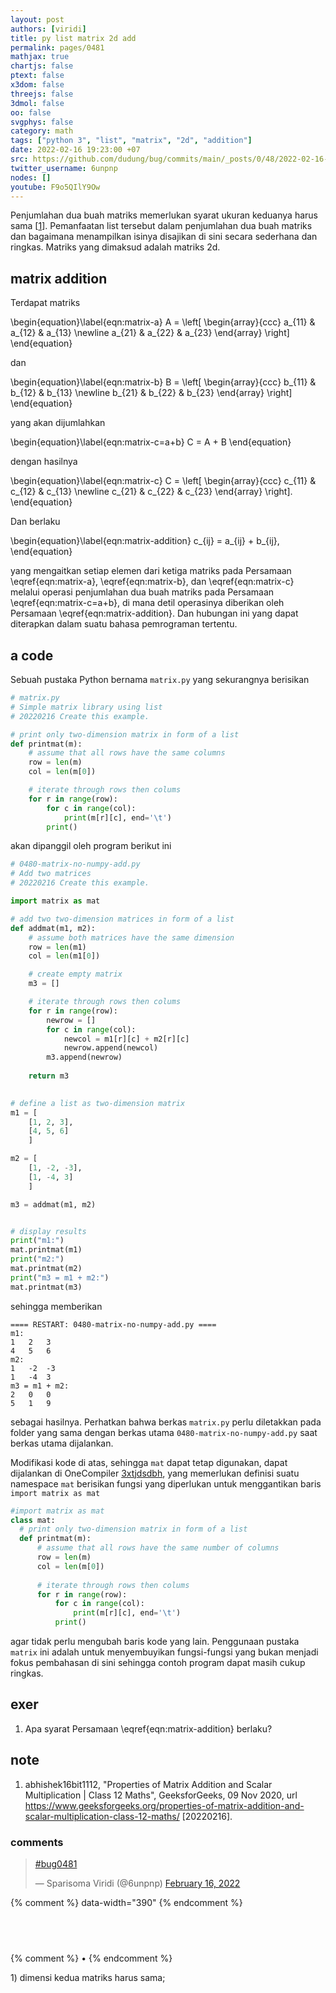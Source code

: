 ```yaml
---
layout: post
authors: [viridi]
title: py list matrix 2d add
permalink: pages/0481
mathjax: true
chartjs: false
ptext: false
x3dom: false
threejs: false
3dmol: false
oo: false
svgphys: false
category: math
tags: ["python 3", "list", "matrix", "2d", "addition"]
date: 2022-02-16 19:23:00 +07
src: https://github.com/dudung/bug/commits/main/_posts/0/48/2022-02-16-py-list-matrix-2d-add.md
twitter_username: 6unpnp
nodes: []
youtube: F9o5QIlY9Ow
---
```

Penjumlahan dua buah matriks memerlukan syarat ukuran keduanya harus sama [[1](#r01)]. Pemanfaatan list tersebut dalam penjumlahan dua buah matriks dan bagaimana menampilkan isinya disajikan di sini secara sederhana dan ringkas. Matriks yang dimaksud adalah matriks 2d.


## matrix addition
Terdapat matriks 

\begin{equation}\label{eqn:matrix-a}
A = \left[
\begin{array}{ccc}
a_{11} & a_{12} & a_{13} \newline
a_{21} & a_{22} & a_{23}
\end{array}
\right]
\end{equation}

dan 

\begin{equation}\label{eqn:matrix-b}
B = \left[
\begin{array}{ccc}
b_{11} & b_{12} & b_{13} \newline
b_{21} & b_{22} & b_{23}
\end{array}
\right]
\end{equation}

yang akan dijumlahkan

\begin{equation}\label{eqn:matrix-c=a+b}
C = A + B
\end{equation}

dengan hasilnya

\begin{equation}\label{eqn:matrix-c}
C = \left[
\begin{array}{ccc}
c_{11} & c_{12} & c_{13} \newline
c_{21} & c_{22} & c_{23}
\end{array}
\right].
\end{equation}

Dan berlaku

\begin{equation}\label{eqn:matrix-addition}
c_{ij} = a_{ij} + b_{ij},
\end{equation}

yang mengaitkan setiap elemen dari ketiga matriks pada Persamaan \eqref{eqn:matrix-a}, \eqref{eqn:matrix-b}, dan \eqref{eqn:matrix-c} melalui operasi penjumlahan dua buah matriks pada Persamaan \eqref{eqn:matrix-c=a+b}, di mana detil operasinya diberikan oleh Persamaan \eqref{eqn:matrix-addition}. Dan hubungan ini yang dapat diterapkan dalam suatu bahasa pemrograman tertentu.


## a code
Sebuah pustaka Python bernama `matrix.py` yang sekurangnya berisikan

```python
# matrix.py
# Simple matrix library using list
# 20220216 Create this example.

# print only two-dimension matrix in form of a list
def printmat(m):
    # assume that all rows have the same columns
    row = len(m)
    col = len(m[0])

    # iterate through rows then colums
    for r in range(row):
        for c in range(col):
            print(m[r][c], end='\t')
        print()

```

akan dipanggil oleh program berikut ini

```python
# 0480-matrix-no-numpy-add.py
# Add two matrices
# 20220216 Create this example.

import matrix as mat

# add two two-dimension matrices in form of a list
def addmat(m1, m2):
    # assume both matrices have the same dimension
    row = len(m1)
    col = len(m1[0])

    # create empty matrix
    m3 = []

    # iterate through rows then colums
    for r in range(row):
        newrow = []
        for c in range(col):
            newcol = m1[r][c] + m2[r][c]
            newrow.append(newcol)
        m3.append(newrow)
    
    return m3
    

# define a list as two-dimension matrix
m1 = [
    [1, 2, 3],
    [4, 5, 6]
    ]

m2 = [
    [1, -2, -3],
    [1, -4, 3]
    ]

m3 = addmat(m1, m2)


# display results
print("m1:")
mat.printmat(m1)
print("m2:")
mat.printmat(m2)
print("m3 = m1 + m2:")
mat.printmat(m3)
```

sehingga memberikan

```bath
==== RESTART: 0480-matrix-no-numpy-add.py ====
m1:
1	2	3	
4	5	6	
m2:
1	-2	-3	
1	-4	3	
m3 = m1 + m2:
2	0	0	
5	1	9
```

sebagai hasilnya. Perhatkan bahwa berkas `matrix.py` perlu diletakkan pada folder yang sama dengan berkas utama `0480-matrix-no-numpy-add.py` saat berkas utama dijalankan.

Modifikasi kode di atas, sehingga `mat` dapat tetap digunakan, dapat dijalankan di OneCompiler [3xtjdsdbh](https://onecompiler.com/python/3xtjdsdbh), yang memerlukan definisi suatu namespace `mat` berisikan fungsi yang diperlukan untuk menggantikan baris `import matrix as mat`

```python
#import matrix as mat
class mat:
  # print only two-dimension matrix in form of a list
  def printmat(m):
      # assume that all rows have the same number of columns
      row = len(m)
      col = len(m[0])
  
      # iterate through rows then colums
      for r in range(row):
          for c in range(col):
              print(m[r][c], end='\t')
          print()
```

agar tidak perlu mengubah baris kode yang lain. Penggunaan pustaka `matrix` ini adalah untuk menyembuyikan fungsi-fungsi yang bukan menjadi fokus pembahasan di sini sehingga contoh program dapat masih cukup ringkas.


## exer
1. Apa syarat Persamaan \eqref{eqn:matrix-addition} berlaku?


## note
1. <a name="r01"></a>abhishek16bit1112, "Properties of Matrix Addition and Scalar Multiplication \| Class 12 Maths", GeeksforGeeks, 09 Nov 2020, url <https://www.geeksforgeeks.org/properties-of-matrix-addition-and-scalar-multiplication-class-12-maths/> [20220216].

### comments
<blockquote class="twitter-tweet" data-width="390"><p lang="und" dir="ltr"><a href="https://twitter.com/hashtag/bug0481?src=hash&amp;ref_src=twsrc%5Etfw">#bug0481</a></p>&mdash; Sparisoma Viridi (@6unpnp) <a href="https://twitter.com/6unpnp/status/1493923707366305793?ref_src=twsrc%5Etfw">February 16, 2022</a></blockquote> <script async src="https://platform.twitter.com/widgets.js" charset="utf-8"></script>
{% comment %} data-width="390" {% endcomment %}


## &nbsp;
{% comment %} []() &bull; []() {% endcomment %}


<ans>
1) dimensi kedua matriks harus sama; &nbsp;
</ans>
